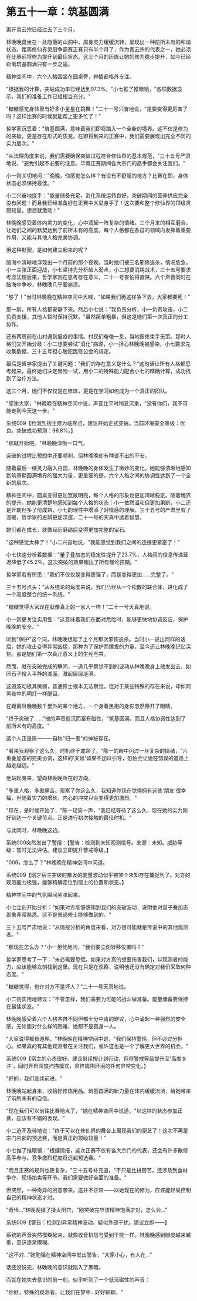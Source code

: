 # 第五十一章：筑基圆满

离开青云宗已经过去了三个月。

林晚晚盘坐在一处隐蔽的山洞中，周身灵力缓缓流转，呈现出一种前所未有的和谐状态。距离修仙界灵厨争霸赛正赛只有半个月了，作为青云宗的代表之一，她必须在比赛前将修为提升到最佳状态。这三个月的历练让她的修为稳步提升，如今已经距离筑基圆满只有一步之遥。

精神空间中，六个人格围坐在圆桌旁，神情都格外专注。

"根据我的计算，突破成功率已经达到97.3%。"小七推了推眼镜，"各项数据显示，我们的准备工作已经相当充分。"

"糖糖感觉身体里有好多小星星在跳舞！"二十一号兴奋地说，"是要变得更厉害了吗？这样比赛的时候就能帮上更多忙了！"

哲学家沉思着："筑基圆满，意味着我们即将踏入一个全新的境界。这不仅是修为的突破，更是存在形式的质变。在即将到来的正赛中，我们需要展现出完全不同的实力层次。"

"从法理角度来说，我们需要确保突破过程符合修仙界的基本规范，"三十五号严肃地说，"避免引起不必要的注意。毕竟正赛期间各大宗门的高手都会关注我们。"

小一则关切地问："晚晚，你感觉怎么样？有没有不舒服的地方？比赛在即，身体状态必须保持最佳。"

小二兴奋地搓手："能量储备充足，消化系统运转良好，突破期间的营养供应完全没有问题！而且我已经准备好在正赛中大显身手了！这次要和整个修仙界的顶级灵厨较量，想想就激动！"

林晚晚感受着体内灵力的变化，心中涌起一阵复杂的情绪。三个月来的相互磨合，让她们之间的默契达到了前所未有的高度。每个人格都在各自的领域内发挥着重要作用，又能与其他人格完美协调。

但这种默契，是如何建立起来的呢？

脑海中清晰地浮现出一个月前的那个夜晚。当时她们被三名邪修追杀，情况危急。小一主张正面迎战，小七坚持先分析敌人弱点，小二想要消耗战术，三十五号要求考虑法理后果，哲学家则在思考存在意义，二十一号害怕得直哭。六个声音同时在脑海中争吵，林晚晚几乎要崩溃。

"够了！"当时林晚晚在精神空间中大喊，"如果我们再这样争下去，大家都要死！"

那一刻，所有人格都安静下来。然后小七说："我负责分析，小一负责攻击，小二负责支援，其他人暂时保持沉默。"虽然简单粗暴，但这是她们第一次真正的分工协作。

还有两周前在山村遇到瘟疫的事情。村民们奄奄一息，当地医修束手无策。那时人格们又开始分歧：小二想要尝试"消化"病源，小一担心林晚晚被感染，小七要求先收集数据，三十五号担心触犯医修公会的规定。

最后是哲学家提出了关键问题："我们的存在意义是什么？"这句话让所有人格都思考起来，最终她们决定冒险一试，用小二的特殊能力配合小七的精确计算，成功找到了治疗方法。

这三个月，她们不仅仅是在修炼，更是在学习如何成为一个真正的团队。

"感谢大家，"林晚晚在精神空间中说，声音比平时稍显沉重，"没有你们，我不可能走到今天这一步。"

系统009【检测到宿主修为临界点，建议开始正式突破。当前环境安全等级：优良。突破成功预测：96.8%。】

"那就开始吧。"林晚晚深吸一口气。

突破的过程比预想中还要顺利，但林晚晚却有种说不出的不安。

随着最后一缕灵力融入丹田，林晚晚的身体发生了微妙的变化。她能够清晰地感知到筑基期圆满境界的强大力量，更重要的是，六个人格之间的协调性达到了一个全新的层次。

精神空间中，圆桌变得更加宽敞明亮，每个人格的形象也更加清晰稳定。随着境界的提升，她能更清楚地感知到每个人格的状态：小一依然温和但更加果断，小二还是开朗但多了份成熟，小七的理性中增添了对情感的理解，三十五号的严肃里有了温暖，哲学家的思辨更加深邃，二十一号的天真中透着智慧。

她们都在成长，就像经历磨砺后变得更加完整的宝石。

"这种感觉太棒了！"小二兴奋地说，"我能感觉到我们之间的连接更紧密了！"

小七快速分析着数据："量子叠加态的稳定性提升了23.7%，人格间的信息传递延迟降低了45.2%。这次突破的效果超出了所有理论预期。"

哲学家若有所思："我们不仅仅是变得更强了，而是变得更加......完整了。"

三十五号点头："从系统论的角度来说，我们已经从一个松散的联合体，进化成了一个高度整合的统一系统。"

"糖糖觉得大家现在就像真正的一家人一样！"二十一号天真地说。

小一则更关注实用性："这意味着我们在面对危险时，能够更快地协调反应，保护晚晚的安全。"

听到"保护"这个词，林晚晚想起了上个月那次邪修追杀。当时小一说出同样的话后，她的攻击变得异常凶猛，那种为了保护而爆发的力量，至今还让林晚晚记忆深刻。那是她们第一次真正意义上的生死与共。

然而，就在突破完成的瞬间，一道几乎察觉不到的波动从林晚晚身上散发出去，如同石子投入平静的湖面，激起层层涟漪。

这道波动极其微弱，普通修士根本无法察觉，但对于某些特殊的存在来说，却如同黑夜中的明灯一样醒目。

在距离林晚晚数千里外的某个地方，一个身着黑袍的身影忽然睁开了眼睛。

"终于突破了......"他的声音低沉而富有磁性，"筑基圆满，而且人格协调性达到了前所未有的高度。"

这个人正是陈一——自称"归一者"的神秘存在。

"看来我观察了这么久，时机终于成熟了。"陈一的眼中闪过一丝复杂的情绪，"六重叠加态的完美协调，这样的'天赋'如果不加以引导，恐怕会让她在错误的道路上越走越远。"

他站起身来，望向林晚晚所在的方向。

"多重人格，多重痛苦。观察了你这么久，我知道你现在觉得拥有这些'朋友'很幸福，但随着实力的增长，内心的冲突只会变得更加激烈。"

"现在，是时候开始了，"陈一轻笑一声，"我已经等待了这么久，现在她的实力刚好到达一个关键节点。正是进行初次接触的最佳时机。"

与此同时，林晚晚这边。

系统009突然发出了警报：【警告：检测到未知观测信号。来源：未知。威胁等级：暂时无法评估。建议立即提升警戒等级。】

"009，怎么了？"林晚晚在精神空间中问道。

系统009【刚才宿主突破时散发的能量波动似乎被某个未知存在捕捉到了。对方的观测能力极强，能够精确定位到宿主的位置和状态。】

精神空间中的气氛瞬间紧张起来。

小七立刻开始分析："如果对方能够感知到我们的突破波动，说明他对量子叠加态现象非常熟悉。这不是普通修士能够做到的。"

三十五号严肃地说："从情报分析的角度来看，对方很可能就是传说中的其他观测者。"

"那现在怎么办？"小一担忧地问，"我们要立刻转移位置吗？"

哲学家思考了一下："未必需要恐慌。如果对方真的想要伤害我们，以观测者的能力，应该能够立刻找到这里。现在只是在观察，说明他还没有确定对我们采取何种态度。"

"糖糖觉得，也许对方不是坏人？"二十一号天真地说。

小二则实用地建议："不管怎样，我们需要为可能的战斗做准备。能量储备要保持在最佳状态。"

林晚晚感受着六个人格各自不同但都十分中肯的建议，心中涌起一种强烈的安全感。无论面对什么样的困难，她都不是孤身一人。

"大家说得都有道理，"林晚晚在精神空间中说，"我们保持警惕，但不必过分担心。如果真的有其他观测者在关注我们，或许这也是一个了解更大世界的机会。"

系统009【宿主的心态很好。建议继续按计划行动，但将警戒等级提升至'高度关注'。同时开启深度扫描模式，监控周围环境的任何异常变化。】

"好的，我们继续前进。"

林晚晚站起身来，收拾好修炼用品。筑基圆满的新力量在体内缓缓流淌，给她带来了前所未有的自信。

"现在我们可以前往比赛地点了，"她在精神空间中说道，"以这样的状态参加正赛，应该有不错的表现。"

小二迫不及待地说："终于可以在修仙界的舞台上展现我们的厨艺了！这次不再是宗门内部的预选赛，而是真正的顶级较量！"

小七推了推眼镜："根据情报，这次正赛不仅有各大宗门的代表，还会有许多散修高手参与。竞争激烈程度将远超预选赛。"

"而且正赛的规则也更复杂，"三十五号补充道，"不只是比拼厨艺，还涉及到食材争夺、现场拍卖等环节。我们需要做好全面的准备。"

但突然，一种奇异的困意袭来。这并不正常——以她现在的修为，应该能轻易控制自己的精神状态才对。

"奇怪..."林晚晚揉了揉太阳穴，"刚突破完应该精神饱满才对，怎么会..."

系统009【警告：检测到异常精神波动。疑似外部干扰。建议立即——】

系统的声音突然模糊起来，就像收音机信号受到干扰一样。林晚晚感到眼皮越来越重，意识逐渐模糊。

"这不对..."她勉强在精神空间中发出警告，"大家小心，有人在..."

话还没说完，林晚晚的意识就陷入了黑暗。

而就在她失去意识的前一刻，似乎听到了一个低沉磁性的声音：

"你好，特殊的观测者。让我们在梦中...好好聊聊。"

